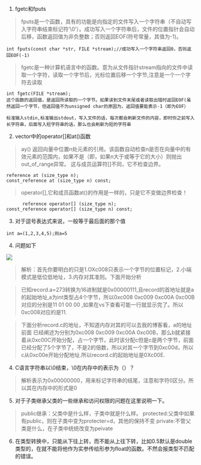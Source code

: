 1. fgetc和fputs

> fputs是一个函数，具有的功能是向指定的文件写入一个字符串（不自动写入字符串结束标记符‘\0’）。成功写入一个字符串后，文件的位置指针会自动后移，函数返回值为非负整数；否则返回EOF(符号常量，其值为-1)。
```
int fputs(const char *str, FILE *stream);//成功写入一个字符串返回0，否则返回EOF(-1)
```

> fgetc是一种计算机语言中的函数。意为从文件指针stream指向的文件中读取一个字符，读取一个字节后，光标位置后移一个字节,注意是一个一个字符去读取
```
int fgetc(FILE *stream);
这个函数的返回值，是返回所读取的一个字节。如果读到文件末尾或者读取出错时返回EOF(虽然返回一个字节，但返回值不为unsigned char的原因为，返回值要能表示-1（即为EOF）
```
`标准输入stdin,标准输出stdout，写入文件的话，每次都会刷新文件的内容，即时你之前写入长字符串，后面写入短字符串的话，那么也会刷新为短的字符串`

2. vector中的operator[]和at()函数

> ay() 返回向量中位置n处元素的引用。该函数自动检查n是否在向量中的有效元素的范围内，如果不是（即，如果n大于或等于它的大小）则抛出out_of_range异常。 这与成员运算符[]不同，它不检查边界。
```
reference at (size_type n);
const_reference at (size_type n) const;

```

> operator[],它和成员函数at()的作用是一样的，只是它不变做边界检查！
```
      reference operator[] (size_type n);
const_reference operator[] (size_type n) const;
```

3. 对于逗号表达式来说，一般等于最后面的那个值

```
int a=(1,2,3,4,5);则a=5
```

4. 问题如下

![](https://i.imgur.com/v44Qkte.jpg)

> 解析：首先你要明白的只是1.OXc008只表示一个字节的位置标记，2.小端模式是低位低地址，3.内存对其准则。下面开始分析

> 已知record.a=273转换为16进制就是0x00000111,且record的首地址就是a的起始地址,a为int类型占4个字节，所以0xc008 0xc009 0xc00A 0xc00B 对应的分别是11 01 00 00 ,如果在vs下查看可能一行就显示完了。所以0xc008对应的是11.

> 下面分析record.c的地址，不知道内存对其的可以去我的博客看，a的地址前面 已经阐述为分别为0xc008 0xc009 0xc00A 0xc00B，那么b就紧接着从0xc00C开始分配，占一个字节，此时该分配c但是c是两个字节，前面已经分配了5个字节了，不是2的倍数，所以对其一个字节到0xc00d，所以c从0xc00e开始分配地址.所以record.c的起始地址是0Xc00E.

4. C语言字符串以\0结束，\0在内存中的表示为（）？

> 解析表示为0x00000000，用来标记字符串的结尾，注意和字符0区分。所以其在内存中的形式是0

5. 对于子类继承父类的一些继承和访问权限的问题在这里说明一下。

> public继承：父类中是什么样，子类中就是什么样。
> protected:父类中如果有public，则在子类中变为protecter=d，其他的保持不变
> private:不管父类是什么，在子类中统统改变为peivate

6. 在类型转换中，只能从下往上转，而不能从上往下转，比如0.5默认是double类型的，在就不能将他作为实参传给形参为float的函数。不然会报类型不匹配的错误。


